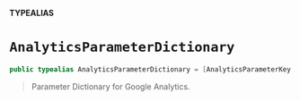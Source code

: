 **TYPEALIAS**

# `AnalyticsParameterDictionary`

```swift
public typealias AnalyticsParameterDictionary = [AnalyticsParameterKey: Any]
```

> Parameter Dictionary for Google Analytics.